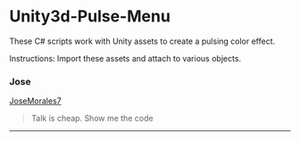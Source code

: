 # Unity3d-Pulse-Menu

These C# scripts work with Unity assets to create a pulsing color effect.

Instructions:
Import these assets and attach to various objects.

### Jose
[JoseMorales7](https://github.com/JoseMorales7/)
> Talk is cheap. Show me the code 
---
